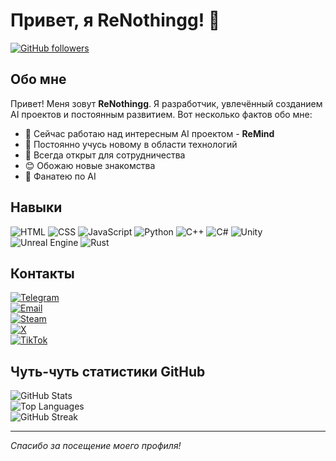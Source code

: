 # Привет, я ReNothingg! 👋

[![GitHub followers](https://img.shields.io/github/followers/ReNothingg?style=social)](https://github.com/ReNothingg)

## Обо мне

Привет! Меня зовут **ReNothingg**. Я разработчик, увлечённый созданием AI проектов и постоянным развитием. Вот несколько фактов обо мне:

- 🔭 Сейчас работаю над интересным AI проектом - **ReMind**
- 🌱 Постоянно учусь новому в области технологий
- 👯 Всегда открыт для сотрудничества
- 😊 Обожаю новые знакомства
- 🤖 Фанатею по AI

## Навыки

![HTML](https://img.shields.io/badge/HTML-E34F26?style=flat&logo=html5&logoColor=white)
![CSS](https://img.shields.io/badge/CSS-1572B6?style=flat&logo=css3&logoColor=white)
![JavaScript](https://img.shields.io/badge/JavaScript-F7DF1E?style=flat&logo=javascript&logoColor=black)
![Python](https://img.shields.io/badge/Python-3776AB?style=flat&logo=python&logoColor=white)
![C++](https://img.shields.io/badge/C++-00599C?style=flat&logo=c%2B%2B&logoColor=white)
![C#](https://img.shields.io/badge/C%23-239120?style=flat&logo=csharp&logoColor=white)
![Unity](https://img.shields.io/badge/Unity-FFFFFF?style=flat&logo=unity&logoColor=black)
![Unreal Engine](https://img.shields.io/badge/Unreal%20Engine-000000?style=flat&logo=unrealengine&logoColor=white)
![Rust](https://img.shields.io/badge/Rust-000000?style=flat&logo=rust&logoColor=white)

## Контакты

[![Telegram](https://img.shields.io/badge/Telegram-2CA5E0?style=for-the-badge&logo=telegram&logoColor=white)](https://t.me/ReNothingg)  
[![Email](https://img.shields.io/badge/Email-D14836?style=for-the-badge&logo=gmail&logoColor=white)](mailto:pashasob2009@gmail.com)  
[![Steam](https://img.shields.io/badge/Steam-000000?style=for-the-badge&logo=steam&logoColor=white)](https://steamcommunity.com/id/Arbuzekkk)  
[![X](https://img.shields.io/badge/X-1DA1F2?style=for-the-badge&logo=twitter&logoColor=white)](https://x.com/BLOOTBER515)  
[![TikTok](https://img.shields.io/badge/TikTok-000000?style=for-the-badge&logo=tiktok&logoColor=white)](https://www.tiktok.com/@renothingg)

## Чуть-чуть статистики GitHub

![GitHub Stats](https://github-readme-stats.vercel.app/api?username=ReNothingg&show_icons=true&theme=radical)  
![Top Languages](https://github-readme-stats.vercel.app/api/top-langs/?username=ReNothingg&layout=compact&theme=radical)  
![GitHub Streak](https://github-readme-streak-stats.herokuapp.com/?user=ReNothingg&theme=radical)

---

*Спасибо за посещение моего профиля!*
